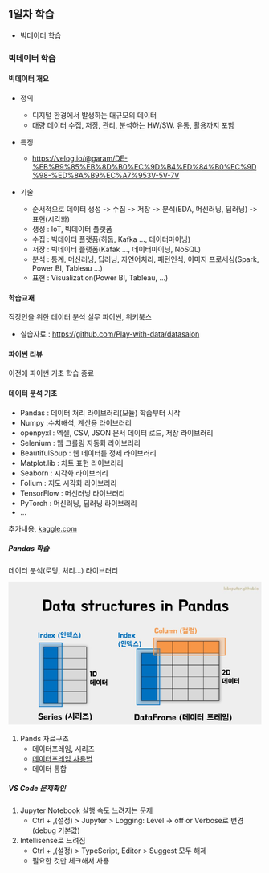 ## 1일차 학습
- 빅데이터 학습

### 빅데이터 학습

#### 빅데이터 개요
- 정의
    - 디지털 환경에서 발생하는 대규모의 데이터
    - 대량 데이터 수집, 저장, 관리, 분석하는 HW/SW. 유통, 활용까지 포함
- 특징
    - https://velog.io/@garam/DE-%EB%B9%85%EB%8D%B0%EC%9D%B4%ED%84%B0%EC%9D%98-%ED%8A%B9%EC%A7%953V-5V-7V

- 기술
    - 순서적으로 데이터 생성 -> 수집 -> 저장 -> 분석(EDA, 머신러닝, 딥러닝) -> 표현(시각화)
    - 생성 : IoT, 빅데이터 플랫폼
    - 수집 : 빅데이터 플랫폼(하둡, Kafka ..., 데이터마이닝)
    - 저장 : 빅데이터 플랫폼(Kafak ..., 데이터마이닝, NoSQL)
    - 분석 : 통계, 머신러닝, 딥러닝, 자연어처리, 패턴인식, 이미지 프로세싱(Spark, Power BI, Tableau ...)
    - 표현 : Visualization(Power BI, Tableau, ...)

#### 학습교재
직장인을 위한 데이터 분석 실무 파이썬, 위키북스

- 실습자료 : https://github.com/Play-with-data/datasalon

#### 파이썬 리뷰
이전에 파이썬 기초 학습 종료

#### 데이터 분석 기초
- Pandas : 데이터 처리 라이브러리(모듈) 학습부터 시작
- Numpy :수치해석, 계산용 라이브러리
- openpyxl : 엑셀, CSV, JSON 문서 데이터 로드, 저장 라이브러리
- Selenium : 웹 크롤링 자동화 라이브러리
- BeautifulSoup : 웹 데이터를 정제 라이브러리
- Matplot.lib : 차트 표현 라이브러리
- Seaborn : 시각화 라이브러리
- Folium : 지도 시각화 라이브러리
- TensorFlow : 머신러닝 라이브러리
- PyTorch : 머신러닝, 딥러닝 라이브러리
- ...

추가내용, [kaggle.com](https://www.kaggle.com/)

##### Pandas 학습
데이터 분석(로딩, 처리...) 라이브러리

![자료구조](https://raw.githubusercontent.com/ChnagHyun/bigdata-analysis-2024/main/images/ba001.png)

1. Pands 자료구조
    - 데이터프레임, 시리즈
    - [데이터프레임 사용법](https://github.com/ChnagHyun/bigdata-analysis-2024/blob/main/day01/da01_pandas_basic.ipynb)
    - 데이터 통합


##### VS Code 문제확인
1. Jupyter Notebook 실행 속도 느려지는 문제
    - Ctrl + ,(설정) > Jupyter > Logging: Level -> off or Verbose로 변경(debug 기본값)
2. Intellisense로 느려짐
    - Ctrl + ,(설정) > TypeScript, Editor > Suggest 모두 해제
    - 필요한 것만 체크해서 사용

    